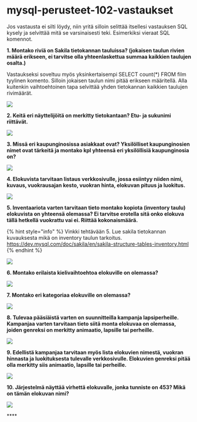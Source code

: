 # mysql-perusteet-102-vastaukset

Jos vastausta ei silti löydy, niin yritä silloin selittää itsellesi vastauksen SQL kysely ja selvittää mitä se varsinaisesti teki. Esimerkiksi vieraat SQL komennot.

**1. Montako riviä on Sakila tietokannan tauluissa? \(jokaisen taulun rivien määrä erikseen, ei tarvitse olla yhteenlaskettua summaa kaikkien taulujen osalta.\)**

Vastaukseksi soveltuu myös yksinkertaisempi SELECT count\(\*\) FROM film tyylinen komento. Silloin jokaisen taulun nimi pitää erikseen määritellä. Alla kuitenkin vaihtoehtoinen tapa selvittää yhden tietokannan kaikkien taulujen rivimäärät.

![](../../.gitbook/assets/screenshot-2020-08-24-at-15.57.33.png)

**2. Keitä eri näyttelijöitä on merkitty tietokantaan? Etu- ja sukunimi riittävät.**

![](../../.gitbook/assets/screenshot-2020-08-24-at-16.03.10.png)

**3. Missä eri kaupunginosissa asiakkaat ovat? Yksilölliset kaupunginosien nimet ovat tärkeitä ja montako kpl yhteensä eri yksilöllisiä kaupunginosia on?** 

![](../../.gitbook/assets/screenshot-2020-08-24-at-16.05.14.png)

**4. Elokuvista tarvitaan listaus verkkosivulle, jossa esiintyy niiden nimi, kuvaus, vuokrausajan kesto, vuokran hinta, elokuvan pituus ja luokitus.**

![](../../.gitbook/assets/screenshot-2020-08-24-at-16.07.04.png)

**5. Inventaariota varten tarvitaan tieto montako kopiota \(inventory taulu\) elokuvista on yhteensä olemassa? Ei tarvitse erotella sitä onko elokuva tällä hetkellä vuokrattu vai ei. Riittää kokonaismäärä.**

{% hint style="info" %}
Vinkki tehtävään 5. Lue sakila tietokannan kuvauksesta mikä on inventory taulun tarkoitus. https://dev.mysql.com/doc/sakila/en/sakila-structure-tables-inventory.html
{% endhint %}

![](../../.gitbook/assets/screenshot-2020-08-24-at-16.08.35.png)

**6. Montako erilaista kielivaihtoehtoa elokuville on olemassa?**

![](../../.gitbook/assets/screenshot-2020-08-24-at-16.09.42.png)

**7. Montako eri kategoriaa elokuville on olemassa?**

![](../../.gitbook/assets/screenshot-2020-08-24-at-16.10.25.png)

**8. Tulevaa pääsiäistä varten on suunnitteilla kampanja lapsiperheille. Kampanjaa varten tarvitaan tieto siitä monta elokuvaa on olemassa, joiden genreksi on merkitty animaatio, lapsille tai perheille.**

![](../../.gitbook/assets/screenshot-2020-08-24-at-16.13.06.png)

**9. Edellistä kampanjaa tarvitaan myös lista elokuvien nimestä, vuokran hinnasta ja luokituksesta tulevalle verkkosivulle. Elokuvien genreksi pitää olla merkitty siis animaatio, lapsille tai perheille.**

![](../../.gitbook/assets/screenshot-2020-08-24-at-16.13.56.png)

**10. Järjestelmä näyttää virhettä elokuvalle, jonka tunniste on 453? Mikä on tämän elokuvan nimi?**

![](../../.gitbook/assets/screenshot-2020-08-24-at-16.14.38.png)

\*\*\*\*

